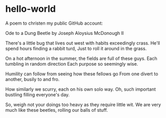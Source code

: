 # hello-world
A poem to christen my public GitHub account:


Ode to a Dung Beetle
by Joseph Aloysius McDonough II

There's a little bug that lives out west
  with habits exceedingly crass.
He'll spend hours finding a rabbit turd,
  Just to roll it around in the grass.

On a hot afternoon in the summer,
  the fields are full of these guys.
Each tumbling in random direction
  Each purpose so seemingly wise.
  
Humility can follow
  from seeing how these fellows go
From one divert to another,
  busily to and fro.
  
How similarly we scurry,
  each on his own solo way.
Oh, such important bustling
  filling everyone's day.
  
So, weigh not your doings too heavy
  as they require little wit.
We are very much like these beetles,
  rolling our balls of stuff.
